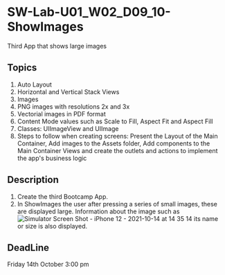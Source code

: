 # SW-Lab-U01_W02_D09_10-ShowImages
Third App that shows large images 

## Topics
1. Auto Layout
2. Horizontal and Vertical Stack Views
3. Images 
4. PNG images with resolutions 2x and 3x
5. Vectorial images in PDF format
6. Content Mode values such as Scale to Fill, Aspect Fit and Aspect Fill
7. Classes: UIImageView and UIImage
8. Steps to follow when creating screens: Present the Layout of the Main Container, Add images to the Assets folder, Add components to the Main Container Views and create the outlets and actions to implement the app's business logic

## Description
1. Create the third Bootcamp App. 
2. In ShowImages the user after pressing a series of small images, these are displayed large. Information about the image such as ![Simulator Screen Shot - iPhone 12 - 2021-10-14 at 14 35 14](https://user-images.githubusercontent.com/91871708/137313709-f81cd74f-43c0-4a48-a3af-002ad5578f75.png)
its name or size is also displayed.

## DeadLine 
Friday 14th October 3:00 pm
